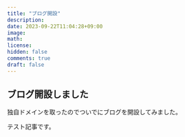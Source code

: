 ```yaml
---
title: "ブログ開設"
description: 
date: 2023-09-22T11:04:28+09:00
image: 
math: 
license: 
hidden: false
comments: true
draft: false
---
```


## ブログ開設しました

独自ドメインを取ったのでついでにブログを開設してみました。

テスト記事です。